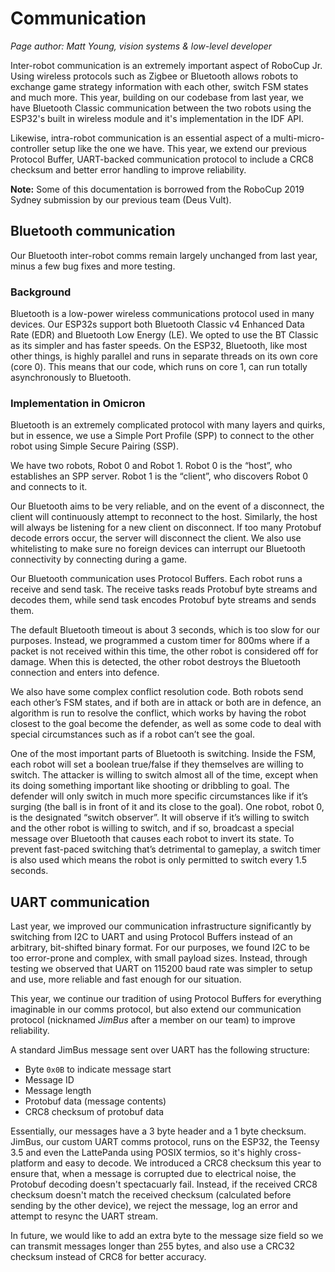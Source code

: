 # Communication
_Page author: Matt Young, vision systems & low-level developer_

Inter-robot communication is an extremely important aspect of RoboCup Jr. Using wireless protocols such as Zigbee or
Bluetooth allows robots to exchange game strategy information with each other, switch FSM states and much more. This year,
building on our codebase from last year, we have Bluetooth Classic communication between the two robots using the ESP32's
built in wireless module and it's implementation in the IDF API.

Likewise, intra-robot communication is an essential aspect of a multi-micro-controller setup like the one we have.
This year, we extend our previous Protocol Buffer, UART-backed communication protocol to include a CRC8 checksum and better
error handling to improve reliability.

**Note:** Some of this documentation is borrowed from the RoboCup 2019 Sydney submission by our previous team (Deus Vult).

## Bluetooth communication
Our Bluetooth inter-robot comms remain largely unchanged from last year, minus a few bug fixes and more testing.

### Background
Bluetooth is a low-power wireless communications protocol used in many devices. Our ESP32s support both Bluetooth
Classic v4 Enhanced Data Rate (EDR) and Bluetooth Low Energy (LE). We opted to use the BT Classic as its simpler and has
faster speeds. On the ESP32, Bluetooth, like most other things, is highly parallel and runs in separate threads on its
own core (core 0). This means that our code, which runs on core 1, can run totally asynchronously to Bluetooth.

### Implementation in Omicron
Bluetooth is an extremely complicated protocol with many layers and quirks, but in essence, we use a Simple Port Profile
(SPP) to connect to the other robot using Simple Secure Pairing (SSP).

We have two robots, Robot 0 and Robot 1. Robot 0 is the “host”, who establishes an SPP server. Robot 1 is the “client”,
who discovers Robot 0 and connects to it. 

Our Bluetooth aims to be very reliable, and on the event of a disconnect, the client will continuously attempt to
reconnect to the host. Similarly, the host will always be listening for a new client on disconnect. If too many Protobuf
decode errors occur, the server will disconnect the client. We also use whitelisting to make sure no foreign devices can
interrupt our Bluetooth connectivity by connecting during a game.

Our Bluetooth communication uses Protocol Buffers. Each robot runs a receive and send task. The receive
tasks reads Protobuf byte streams and decodes them, while send task encodes Protobuf byte streams and sends them.

The default Bluetooth timeout is about 3 seconds, which is too slow for our purposes. Instead, we programmed a custom
timer for 800ms where if a packet is not received within this time, the other robot is considered off for damage. When
this is detected, the other robot destroys the Bluetooth connection and enters into defence.

We also have some complex conflict resolution code. Both robots send each other’s FSM states, and if both are in attack
or both are in defence, an algorithm is run to resolve the conflict, which works by having the robot closest to the goal
become the defender, as well as some code to deal with special circumstances such as if a robot can’t see the goal.

One of the most important parts of Bluetooth is switching. Inside the FSM, each robot will set a boolean true/false if
they themselves are willing to switch. The attacker is willing to switch almost all of the time, except when its doing
something important like shooting or dribbling to goal. The defender will only switch in much more specific
circumstances like if it’s surging (the ball is in front of it and its close to the goal). One robot, robot 0, is the
designated “switch observer”. It will observe if it’s willing to switch and the other robot is willing to switch, and if
so, broadcast a special message over Bluetooth that causes each robot to invert its state. To prevent fast-paced
switching that’s detrimental to gameplay, a switch timer is also used which means the robot is only permitted to switch
every 1.5 seconds.

## UART communication
Last year, we improved our communication infrastructure significantly by switching from I2C to UART and using Protocol
Buffers instead of an arbitrary, bit-shifted binary format. For our purposes, we found I2C to be too error-prone and 
complex, with small payload sizes. Instead, through testing we observed that UART on 115200 baud rate was simpler
to setup and use, more reliable and fast enough for our situation.

This year, we continue our tradition of using Protocol Buffers for everything imaginable in our comms protocol, but also
extend our communication protocol (nicknamed _JimBus_ after a member on our team) to improve reliability.

A standard JimBus message sent over UART has the following structure:

- Byte `0x0B` to indicate message start
- Message ID
- Message length
- Protobuf data (message contents)
- CRC8 checksum of protobuf data

Essentially, our messages have a 3 byte header and a 1 byte checksum. JimBus, our custom UART comms protocol, runs on
the ESP32, the Teensy 3.5 and even the LattePanda using POSIX termios, so it's highly cross-platform and easy to decode.
We introduced a CRC8 checksum this year to ensure that, when a message is corrupted due to electrical noise, the
Protobuf decoding doesn't spectacuarly fail. Instead, if the received CRC8 checksum doesn't match the received checksum
(calculated before sending by the other device), we reject the message, log an error and attempt to resync the UART
stream.

In future, we would like to add an extra byte to the message size field so we can transmit messages longer than 255
bytes, and also use a CRC32 checksum instead of CRC8 for better accuracy.